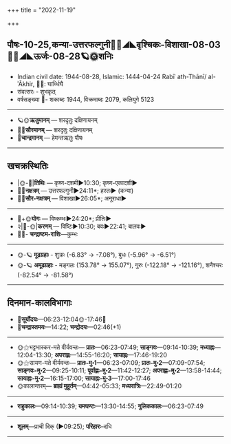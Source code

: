 +++
title = "2022-11-19"

+++
## पौषः-10-25,कन्या-उत्तरफल्गुनी🌛🌌◢◣वृश्चिकः-विशाखा-08-03🌌🌞◢◣ऊर्जः-08-28🪐🌞शनिः
- Indian civil date: 1944-08-28, Islamic: 1444-04-24 Rabīʿ ath-Thānī/ al-ʾĀkhir, 🌌🌞: घार्ध्धिघै
- संवत्सरः - शुभकृत्
- वर्षसङ्ख्या 🌛- शकाब्दः 1944, विक्रमाब्दः 2079, कलियुगे 5123
___________________
- 🪐🌞**ऋतुमानम्** — शरदृतुः दक्षिणायनम्
- 🌌🌞**सौरमानम्** — शरदृतुः दक्षिणायनम्
- 🌛**चान्द्रमानम्** — हेमन्तऋतुः पौषः
___________________


## खचक्रस्थितिः
- |🌞-🌛|**तिथिः** — कृष्ण-दशमी►10:30; कृष्ण-एकादशी►  
- 🌌🌛**नक्षत्रम्** — उत्तरफल्गुनी►24:11*; हस्तः► (कन्या)  
- 🌌🌞**सौर-नक्षत्रम्** — विशाखा►26:05*; अनूराधा►  
___________________
- 🌛+🌞**योगः** — विष्कम्भः►24:20*; प्रीतिः►  
- २|🌛-🌞|**करणम्** — विष्टिः►10:30; बवः►22:41; बालवः►  
- 🌌🌛- **चन्द्राष्टम-राशिः**—कुम्भः  
___________________
- 🌞-🪐 **मूढग्रहाः** - शुक्रः (-6.83° → -7.08°), बुधः (-5.96° → -6.51°)
- 🌞-🪐 **अमूढग्रहाः** - मङ्गलः (153.78° → 155.07°), गुरुः (-122.18° → -121.16°), शनैश्चरः (-82.54° → -81.58°)
___________________


## दिनमान-कालविभागाः
- 🌅**सूर्योदयः**—06:23-12:04🌞️-17:46🌇  
- 🌛**चन्द्रास्तमयः**—14:22; **चन्द्रोदयः**—02:46(+1)  
___________________
- 🌞⚝भट्टभास्कर-मते वीर्यवन्तः— **प्रातः**—06:23-07:49; **साङ्गवः**—09:14-10:39; **मध्याह्नः**—12:04-13:30; **अपराह्णः**—14:55-16:20; **सायाह्नः**—17:46-19:20  
- 🌞⚝सायण-मते वीर्यवन्तः— **प्रातः-मु॰1**—06:23-07:09; **प्रातः-मु॰2**—07:09-07:54; **साङ्गवः-मु॰2**—09:25-10:11; **पूर्वाह्णः-मु॰2**—11:42-12:27; **अपराह्णः-मु॰2**—13:58-14:44; **सायाह्नः-मु॰2**—16:15-17:00; **सायाह्नः-मु॰3**—17:00-17:46  
- 🌞कालान्तरम्— **ब्राह्मं मुहूर्तम्**—04:42-05:33; **मध्यरात्रिः**—22:49-01:20  
___________________
- **राहुकालः**—09:14-10:39; **यमघण्टः**—13:30-14:55; **गुलिककालः**—06:23-07:49  
___________________
- **शूलम्**—प्राची दिक् (►09:25); **परिहारः**–दधि  
___________________
